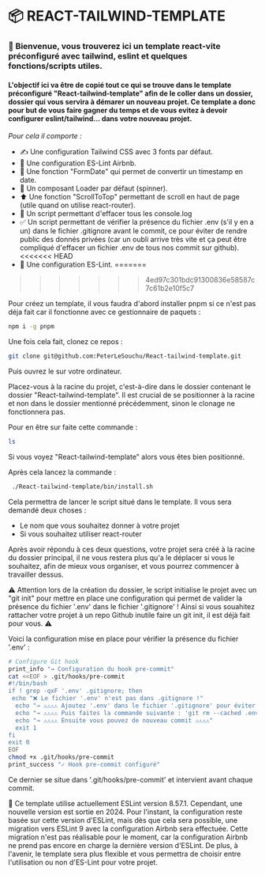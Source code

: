 # 📦 REACT-TAILWIND-TEMPLATE

### 🎉 Bienvenue, vous trouverez ici un template react-vite préconfiguré avec tailwind, eslint et quelques fonctions/scripts utiles.

#### L'objectif ici va être de copié tout ce qui se trouve dans le template préconfiguré "React-tailwind-template" afin de le coller dans un dossier, dossier qui vous servira à démarer un nouveau projet. Ce template a donc pour but de vous faire gagner du temps et de vous evitez à devoir configurer eslint/tailwind... dans votre nouveau projet.

_Pour cela il comporte :_

- ✍️ Une configuration Tailwind CSS avec 3 fonts par défaut.
- 📏 Une configuration ES-Lint Airbnb.
- 📅 Une fonction "FormDate" qui permet de convertir un timestamp en date.
- 🔄 Un composant Loader par défaut (spinner).
- ⬆️ Une fonction "ScrollToTop" permettant de scroll en haut de page (utile quand on utilise react-router).
- 🧹 Un script permettant d'effacer tous les console.log
- ✅ Un script permettant de vérifier la présence du fichier .env
  (s'il y en a un) dans le fichier .gitignore avant le commit, ce pour éviter de rendre public des donnés privées (car un oubli arrive très vite et ça peut être compliqué d'effacer un fichier .env de tous nos commit sur github).
<<<<<<< HEAD
- 📏 Une configuration ES-Lint.
=======
>>>>>>> 4ed97c301bdc91300836e58587c7c61b2e10f5c7

Pour créez un template, il vous faudra d'abord installer pnpm si ce n'est pas déja fait car il fonctionne avec ce gestionnaire de paquets :

```bash
npm i -g pnpm
```

Une fois cela fait, clonez ce repos :

```bash
git clone git@github.com:PeterLeSouchu/React-tailwind-template.git
```

Puis ouvrez le sur votre ordinateur.

Placez-vous à la racine du projet, c'est-à-dire dans le dossier contenant le dossier "React-tailwind-template". Il est crucial de se positionner à la racine et non dans le dossier mentionné précédemment, sinon le clonage ne fonctionnera pas.

Pour en être sur faite cette commande :

```bash
ls
```

Si vous voyez "React-tailwind-template" alors vous êtes bien positionné.

Après cela lancez la commande :

```bash
 ./React-tailwind-template/bin/install.sh
```

Cela permettra de lancer le script situé dans le template.
Il vous sera demandé deux choses :

- Le nom que vous souhaitez donner à votre projet
- Si vous souhaitez utiliser react-router

Après avoir répondu à ces deux questions, votre projet sera créé à la racine du dossier principal, il ne vous restera plus qu'a le déplacer si vous le souhaitez, afin de mieux vous organiser, et vous pourrez commencer à travailler dessus.

⚠️ Attention lors de la création du dossier, le script initialise le projet avec un "git init" pour mettre en place une configuration qui permet de valider la présence du fichier '.env' dans le fichier '.gitignore' ! Ainsi si vous souahitez rattacher votre projet à un repo Github inutile faire un git init, il est déjà fait pour vous. ⚠️

Voici la configuration mise en place pour vérifier la présence du fichier '.env' :

```bash
# Configure Git hook
print_info "→ Configuration du hook pre-commit"
cat <<EOF > .git/hooks/pre-commit
#!/bin/bash
if ! grep -qxF '.env' .gitignore; then
 echo "❌ Le fichier '.env' n'est pas dans .gitignore !"
  echo "→ ⚠⚠⚠⚠ Ajoutez '.env' dans le fichier '.gitignore' pour éviter de rendre public des informations sensibles. ⚠⚠⚠⚠"
  echo "→ ⚠⚠⚠⚠ Puis faites la commande suivante : 'git rm --cached .env' sinon le .env sera push ⚠⚠⚠⚠"
  echo "→ ⚠⚠⚠⚠ Ensuite vous pouvez de nouveau commit ⚠⚠⚠⚠"
  exit 1
fi
exit 0
EOF
chmod +x .git/hooks/pre-commit
print_success "✓ Hook pre-commit configuré"
```

Ce dernier se situe dans '.git/hooks/pre-commit' et intervient avant chaque commit.

📌 Ce template utilise actuellement ESLint version 8.57.1. Cependant, une nouvelle version est sortie en 2024. Pour l'instant, la configuration reste basée sur cette version d'ESLint, mais dès que cela sera possible, une migration vers ESLint 9 avec la configuration Airbnb sera effectuée. Cette migration n'est pas réalisable pour le moment, car la configuration Airbnb ne prend pas encore en charge la dernière version d'ESLint. De plus, à l'avenir, le template sera plus flexible et vous permettra de choisir entre l'utilisation ou non d'ES-Lint pour votre projet.
